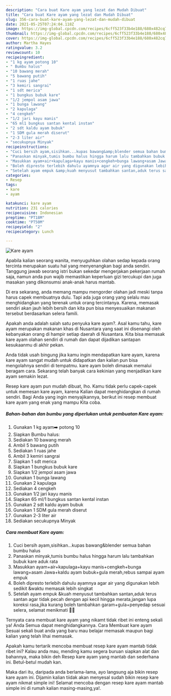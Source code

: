 ```yaml
---
description: "Cara buat Kare ayam yang lezat dan Mudah Dibuat"
title: "Cara buat Kare ayam yang lezat dan Mudah Dibuat"
slug: 356-cara-buat-kare-ayam-yang-lezat-dan-mudah-dibuat
date: 2021-05-25T07:24:04.118Z
image: https://img-global.cpcdn.com/recipes/6cff523f33b4e188/680x482cq70/kare-ayam-foto-resep-utama.jpg
thumbnail: https://img-global.cpcdn.com/recipes/6cff523f33b4e188/680x482cq70/kare-ayam-foto-resep-utama.jpg
cover: https://img-global.cpcdn.com/recipes/6cff523f33b4e188/680x482cq70/kare-ayam-foto-resep-utama.jpg
author: Martha Hayes
ratingvalue: 3.2
reviewcount: 10
recipeingredient:
- "1 kg ayam potong 10"
- " Bumbu halus"
- "10 bawang merah"
- "5 bawang putih"
- "1 ruas jahe"
- "3 kemiri sangrai"
- "1 sdt merica"
- "1 bungkus bubuk kare"
- "1/2 jempol asam jawa"
- "1 bunga lawang"
- "2 kapulaga"
- "4 cengkeh"
- "1/2 jari kayu manis"
- "65 ml1 bungkus santan kental instan"
- "2 sdt kaldu ayam bubuk"
- "1 SDM gula merah diserut"
- "2-3 liter air"
- "secukupnya Minyak"
recipeinstructions:
- "Cuci bersih ayam,sisihkan...kupas bawang&amp;blender semua bahan bumbu halus"
- "Panaskan minyak,tumis bumbu halus hingga harum lalu tambahkan bubuk kare aduk rata"
- "Masukkan ayam+air+kapulaga+kayu manis+cengkeh+bunga lawang+asam Jawa+kaldu ayam bubuk+gula merah,rebus sampai ayam empuk"
- "Boleh dipresto terlebih dahulu ayamnya agar air yang digunakan lebih sedikit &amp;waktu memasak lebih singkat"
- "Setelah ayam empuk &amp;kuah menyusut tambahkan santan,aduk terus santan agar tidak pecah dengan api kecil hingga merata,jangan lupa koreksi rasa,jika kurang boleh tambahkan garam+gula+penyedap sesuai selera, selamat menikmati 🤗😋"
categories:
- Resep
tags:
- kare
- ayam

katakunci: kare ayam 
nutrition: 231 calories
recipecuisine: Indonesian
preptime: "PT18M"
cooktime: "PT50M"
recipeyield: "2"
recipecategory: Lunch

---
```



![Kare ayam](https://img-global.cpcdn.com/recipes/6cff523f33b4e188/680x482cq70/kare-ayam-foto-resep-utama.jpg)

Apabila kalian seorang wanita, menyuguhkan olahan sedap kepada orang tercinta merupakan suatu hal yang menyenangkan bagi anda sendiri. Tanggung jawab seorang istri bukan sekedar mengerjakan pekerjaan rumah saja, namun anda pun wajib memastikan keperluan gizi tercukupi dan juga masakan yang dikonsumsi anak-anak harus mantab.

Di era  sekarang, anda memang mampu mengorder olahan jadi meski tanpa harus capek membuatnya dulu. Tapi ada juga orang yang selalu mau menghidangkan yang terenak untuk orang tercintanya. Karena, memasak sendiri akan jauh lebih bersih dan kita pun bisa menyesuaikan makanan tersebut berdasarkan selera famili. 



Apakah anda adalah salah satu penyuka kare ayam?. Asal kamu tahu, kare ayam merupakan makanan khas di Nusantara yang saat ini disenangi oleh kebanyakan orang di hampir setiap daerah di Nusantara. Kita bisa memasak kare ayam olahan sendiri di rumah dan dapat dijadikan santapan kesukaanmu di akhir pekan.

Anda tidak usah bingung jika kamu ingin mendapatkan kare ayam, karena kare ayam sangat mudah untuk didapatkan dan kalian pun bisa mengolahnya sendiri di tempatmu. kare ayam boleh dimasak memalui beragam cara. Sekarang telah banyak cara kekinian yang menjadikan kare ayam semakin lezat.

Resep kare ayam pun mudah dibuat, lho. Kamu tidak perlu capek-capek untuk memesan kare ayam, karena Kalian dapat menghidangkan di rumah sendiri. Bagi Anda yang ingin menyajikannya, berikut ini resep membuat kare ayam yang enak yang mampu Kita coba.

<!--inarticleads1-->

##### Bahan-bahan dan bumbu yang diperlukan untuk pembuatan Kare ayam:

1. Gunakan 1 kg ayam➡️ potong 10
1. Siapkan  Bumbu halus:
1. Sediakan 10 bawang merah
1. Ambil 5 bawang putih
1. Sediakan 1 ruas jahe
1. Ambil 3 kemiri sangrai
1. Siapkan 1 sdt merica
1. Siapkan 1 bungkus bubuk kare
1. Siapkan 1/2 jempol asam jawa
1. Gunakan 1 bunga lawang
1. Gunakan 2 kapulaga
1. Sediakan 4 cengkeh
1. Gunakan 1/2 jari kayu manis
1. Siapkan 65 ml/1 bungkus santan kental instan
1. Gunakan 2 sdt kaldu ayam bubuk
1. Gunakan 1 SDM gula merah diserut
1. Gunakan 2-3 liter air
1. Sediakan secukupnya Minyak




<!--inarticleads2-->

##### Cara membuat Kare ayam:

1. Cuci bersih ayam,sisihkan...kupas bawang&amp;blender semua bahan bumbu halus
1. Panaskan minyak,tumis bumbu halus hingga harum lalu tambahkan bubuk kare aduk rata
1. Masukkan ayam+air+kapulaga+kayu manis+cengkeh+bunga lawang+asam Jawa+kaldu ayam bubuk+gula merah,rebus sampai ayam empuk
1. Boleh dipresto terlebih dahulu ayamnya agar air yang digunakan lebih sedikit &amp;waktu memasak lebih singkat
1. Setelah ayam empuk &amp;kuah menyusut tambahkan santan,aduk terus santan agar tidak pecah dengan api kecil hingga merata,jangan lupa koreksi rasa,jika kurang boleh tambahkan garam+gula+penyedap sesuai selera, selamat menikmati 🤗😋




Ternyata cara membuat kare ayam yang nikamt tidak ribet ini enteng sekali ya! Anda Semua dapat menghidangkannya. Cara Membuat kare ayam Sesuai sekali buat anda yang baru mau belajar memasak maupun bagi kalian yang telah lihai memasak.

Apakah kamu tertarik mencoba membuat resep kare ayam mantab tidak ribet ini? Kalau anda mau, mending kamu segera buruan siapkan alat dan bahannya, maka bikin deh Resep kare ayam yang mantab dan sederhana ini. Betul-betul mudah kan. 

Maka dari itu, daripada anda berlama-lama, ayo langsung aja bikin resep kare ayam ini. Dijamin kalian tiidak akan menyesal sudah bikin resep kare ayam nikmat simple ini! Selamat mencoba dengan resep kare ayam mantab simple ini di rumah kalian masing-masing,ya!.

